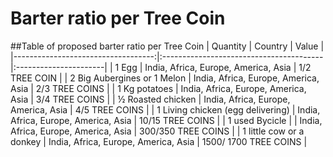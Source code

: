 # Barter ratio per Tree Coin

##Table of proposed barter ratio per Tree Coin
| Quantity                           | Country                                 | Value                 |
|-----------------------------------:|:----------------------------------------|:----------------------|
| 1 Egg                              | India, Africa, Europe, America, Asia    | 1/2 TREE COIN         |
| 2 Big Aubergines or 1 Melon        | India, Africa, Europe, America, Asia    | 2/3 TREE COINS        |
| 1 Kg potatoes                      | India, Africa, Europe, America, Asia    | 3/4 TREE COINS        |
| ½ Roasted chicken                  | India, Africa, Europe, America, Asia    | 4/5 TREE COINS        |
| 1 Living chicken (egg delivering)  | India, Africa, Europe, America, Asia    | 10/15 TREE COINS      |
| 1 used Bycicle |                   | India, Africa, Europe, America, Asia    | 300/350 TREE COINS    |
| 1 little cow or a donkey           | India, Africa, Europe, America, Asia    | 1500/ 1700 TREE COINS |
